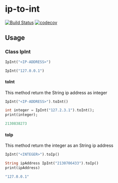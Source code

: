# ip-to-int

[![Build Status](https://travis-ci.com/martient/ip-to-int.svg?branch=main)](https://travis-ci.com/martient/ip-to-int)
[![codecov](https://codecov.io/gh/martient/ip-to-int/branch/main/graph/badge.svg?token=GZJH4C8TOA)](https://codecov.io/gh/martient/ip-to-int)

## Usage

### Class IpInt

``` dart
IpInt("<IP-ADDRESS>")
```

``` dart
IpInt("127.0.0.1")
```

#### toInt

This method return the String ip address as integer

``` dart
IpInt("<IP-ADDRESS>").toInt()
```

``` dart
int integer = IpInt("127.2.3.1").toInt();
print(integer);

2130838273
```

#### toIp

This method return the integer as an String ip address

``` dart
IpInt("<INTEGER>").toIp()
```

``` dart
String ipAddress IpInt("2130706433").toIp()
print(ipAddress)

"127.0.0.1"
```
